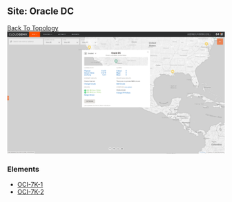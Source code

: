 ## Site: Oracle DC
[Back To Topology](../README.md)
<img alt="Site Card" src="site-info.png?raw=1" width="1110">

### Elements
<ul>
<li>
<A href="OCI-7K-1/README.md">OCI-7K-1</A>
</li>
<li>
<A href="OCI-7K-2/README.md">OCI-7K-2</A>
</li>
</ul>
